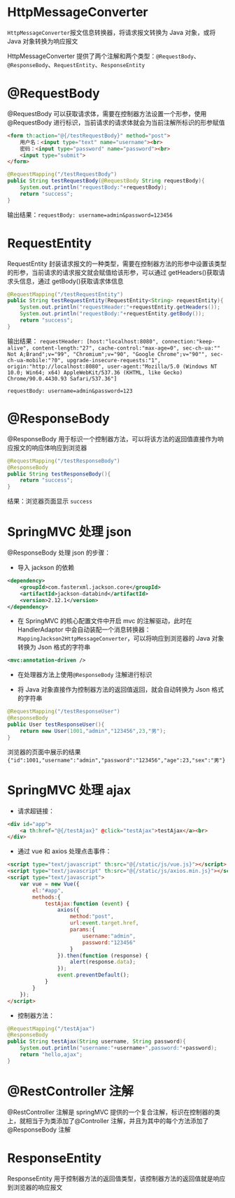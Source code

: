 # HttpMessageConverter
`HttpMessageConverter`报文信息转换器，将请求报文转换为 Java 对象，或将 Java 对象转换为响应报文

HttpMessageConverter 提供了两个注解和两个类型：`@RequestBody`、`@ResponseBody`、`RequestEntity`、`ResponseEntity`

# @RequestBody
@RequestBody 可以获取请求体，需要在控制器方法设置一个形参，使用@RequestBody 进行标识，当前请求的请求体就会为当前注解所标识的形参赋值

```html
<form th:action="@{/testRequestBody}" method="post">
    用户名：<input type="text" name="username"><br>
    密码：<input type="password" name="password"><br>
    <input type="submit">
</form>
```

```java
@RequestMapping("/testRequestBody")
public String testRequestBody(@RequestBody String requestBody){
    System.out.println("requestBody:"+requestBody);
    return "success";
}
```

输出结果：`requestBody: username=admin&password=123456`

# RequestEntity
RequestEntity 封装请求报文的一种类型，需要在控制器方法的形参中设置该类型的形参，当前请求的请求报文就会赋值给该形参，可以通过 getHeaders()获取请求头信息，通过 getBody()获取请求体信息

```java
@RequestMapping("/testRequestEntity")
public String testRequestEntity(RequestEntity<String> requestEntity){
    System.out.println("requestHeader:"+requestEntity.getHeaders());
    System.out.println("requestBody:"+requestEntity.getBody());
    return "success";
}
```

输出结果：
`requestHeader: [host:"localhost:8080", connection:"keep-alive", content-length:"27", cache-control:"max-age=0", sec-ch-ua:"" Not A;Brand";v="99", "Chromium";v="90", "Google Chrome";v="90"", sec-ch-ua-mobile:"?0", upgrade-insecure-requests:"1", origin:"http://localhost:8080", user-agent:"Mozilla/5.0 (Windows NT 10.0; Win64; x64) AppleWebKit/537.36 (KHTML, like Gecko) Chrome/90.0.4430.93 Safari/537.36"]`

`requestBody: username=admin&password=123`

# @ResponseBody
@ResponseBody 用于标识一个控制器方法，可以将该方法的返回值直接作为响应报文的响应体响应到浏览器

```java
@RequestMapping("/testResponseBody")
@ResponseBody
public String testResponseBody(){
    return "success";
}
```

结果：浏览器页面显示 `success`

# SpringMVC 处理 json
@ResponseBody 处理 json 的步骤：
- 导入 jackson 的依赖

```xml
<dependency>
    <groupId>com.fasterxml.jackson.core</groupId>
    <artifactId>jackson-databind</artifactId>
    <version>2.12.1</version>
</dependency>
```

- 在 SpringMVC 的核心配置文件中开启 mvc 的注解驱动，此时在 HandlerAdaptor 中会自动装配一个消息转换器：`MappingJackson2HttpMessageConverter`，可以将响应到浏览器的 Java 对象转换为 Json 格式的字符串

```xml
<mvc:annotation-driven />
```

- 在处理器方法上使用`@ResponseBody` 注解进行标识

- 将 Java 对象直接作为控制器方法的返回值返回，就会自动转换为 Json 格式的字符串

```java
@RequestMapping("/testResponseUser")
@ResponseBody
public User testResponseUser(){
    return new User(1001,"admin","123456",23,"男");
}
```

浏览器的页面中展示的结果`{"id":1001,"username":"admin","password":"123456","age":23,"sex":"男"}`

# SpringMVC 处理 ajax

- 请求超链接：
```html
<div id="app">
    <a th:href="@{/testAjax}" @click="testAjax">testAjax</a><br>
</div>
```

- 通过 vue 和 axios 处理点击事件：
```html
<script type="text/javascript" th:src="@{/static/js/vue.js}"></script>
<script type="text/javascript" th:src="@{/static/js/axios.min.js}"></script>
<script type="text/javascript">
    var vue = new Vue({
        el:"#app",
        methods:{
            testAjax:function (event) {
                axios({
                    method:"post",
                    url:event.target.href,
                    params:{
                        username:"admin",
                        password:"123456"
                    }
                }).then(function (response) {
                    alert(response.data);
                });
                event.preventDefault();
            }
        }
    });
</script>
```

- 控制器方法：
```java
@RequestMapping("/testAjax")
@ResponseBody
public String testAjax(String username, String password){
    System.out.println("username:"+username+",password:"+password);
    return "hello,ajax";
}
```

# @RestController 注解
@RestController 注解是 springMVC 提供的一个复合注解，标识在控制器的类上，就相当于为类添加了@Controller 注解，并且为其中的每个方法添加了@ResponseBody 注解

# ResponseEntity
ResponseEntity 用于控制器方法的返回值类型，该控制器方法的返回值就是响应到浏览器的响应报文